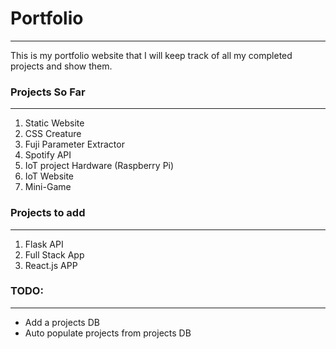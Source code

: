 # Portfolio

---

This is my portfolio website that I will keep track of all my completed projects and show them.

### Projects So Far

---

1. Static Website
2. CSS Creature
3. Fuji Parameter Extractor
4. Spotify API
5. IoT project Hardware (Raspberry Pi)
6. IoT Website
7. Mini-Game

### Projects to add

---

1. Flask API
2. Full Stack App
3. React.js APP

### TODO:

---

- Add a projects DB
- Auto populate projects from projects DB
